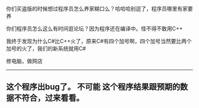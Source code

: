 

你们买盗版的时候想过程序员怎么养家糊口么？哈哈哈别逗了，程序员哪里有家要养

你们程序员怎么这么有时间逛论坛？因为程序还在编译中。怪不得不敢用C++

我终于发现为什么C#比C++火了，原来C#有四个加号啊，四个加号当然要比两个加号的火了，我们的新系统就用C#

修电脑，做网店

---
这个程序出bug了。
不可能
这个程序结果跟预期的数据不符合，过来看看。
---


